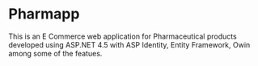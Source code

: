 # Pharmapp
This is an E Commerce web application for Pharmaceutical products developed using ASP.NET 4.5 with ASP Identity, Entity Framework, Owin among some of the featues.
